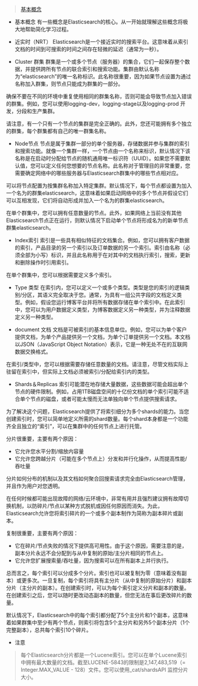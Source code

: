 > [基本概念](https://www.elastic.co/guide/en/elasticsearch/reference/5.6/_basic_concepts.html)

- 基本概念
有一些概念是Elasticsearch的核心。从一开始就理解这些概念将极大地帮助简化学习过程。

- 近实时（NRT）
Elasticsearch是一个接近实时的搜索平台。这意味着从索引文档的时间到可搜索的时间之间存在轻微的延迟（通常为一秒）。

- Cluster 群集
群集是一个或多个节点（服务器）的集合，它们一起保存整个数据，并提供跨所有节点的联合索引和搜索功能。集群由默认名称为“elasticsearch”的唯一名称标识。此名称很重要，因为如果节点设置为通过名称加入群集，则节点只能成为群集的一部分。

确保不要在不同的环境中重复使用相同的群集名称，否则可能会导致节点加入错误的群集。例如，您可以使用logging-dev，logging-stage以及logging-prod 开发，分段和生产集群。

请注意，有一个只有一个节点的集群是完全正确的。此外，您还可能拥有多个独立的群集，每个群集都有自己的唯一群集名称。

- Node节点
节点是属于集群一部分的单个服务器，存储数据并参与集群的索引和搜索功能。就像一个集群一样，一个节点由一个名称来标识，默认情况下该名称是在启动时分配给节点的随机通用唯一标识符（UUID）。如果您不需要默认值，您可以定义任何您想要的节点名称。此名称对于管理目的非常重要，您需要确定网络中的哪些服务器与Elasticsearch群集中的哪些节点相对应。

可以将节点配置为按集群名称加入特定集群。默认情况下，每个节点都设置为加入一个名为的群集elasticsearch，这意味着如果启动网络中的多个节点并假设它们可以互相发现，它们将自动形成并加入一个名为的群集elasticsearch。

在单个群集中，您可以拥有任意数量的节点。此外，如果网络上当前没有其他Elasticsearch节点正在运行，则默认情况下启动单个节点将形成名为的新单节点群集elasticsearch。

- Index索引
索引是一些具有相似特征的文档集合。例如，您可以拥有客户数据的索引，产品目录的另一个索引以及订单数据的另一个索引。索引由名称（必须全部为小写）标识，并且此名称用于在对其中的文档执行索引，搜索，更新和删除操作时引用索引。

在单个群集中，您可以根据需要定义多个索引。

- Type 类型
在索引内，您可以定义一个或多个类型。类型是您的索引的逻辑类别/分区，其语义完全取决于您。通常，为具有一组公共字段的文档定义类型。例如，假设您运行博客平台并将所有数据存储在单个索引中。在此索引中，您可以为用户数据定义类型，为博客数据定义另一种类型，并为注释数据定义另一种类型。

- document 文档
文档是可被索引的基本信息单位。例如，您可以为单个客户提供文档，为单个产品提供另一个文档，为单个订单提供另一个文档。本文档以JSON（JavaScript Object Notation）表示，它是一种无处不在的互联网数据交换格式。

在索引/类型中，您可以根据需要存储任意数量的文档。请注意，尽管文档实际上驻留在索引中，但实际上文档必须被索引/分配给索引内的类型。

- Shards＆Replicas
索引可能潜在地存储大量数据，这些数据可能会超出单个节点的硬件限制。例如，占用1TB磁盘空间的十亿份文档的单个索引可能不适合单个节点的磁盘，或者可能太慢而无法单独向单个节点提供搜索请求。

为了解决这个问题，Elasticsearch提供了将索引细分为多个shards的能力。当您创建索引时，您可以简单地定义所需的shard数量。每个shard本身都是一个功能齐全且独立的“索引”，可以在集群中的任何节点上进行托管。

分片很重要，主要有两个原因：
- 它允许您水平分割/缩放内容量
- 它允许您跨越分片（可能在多个节点上）分发和并行化操作，从而提高性能/吞吐量

分片如何分布的机制以及其文档如何聚合回搜索请求完全由Elasticsearch管理，并且作为用户对您透明。

在任何时候都可能出现故障的网络/云环境中，非常有用并且强烈建议拥有故障切换机制，以防碎片/节点以某种方式脱机或因任何原因而消失。为此，Elasticsearch允许您将索引碎片的一个或多个副本制作为简称为副本碎片或副本。

复制很重要，主要有两个原因：
- 它在碎片/节点失败的情况下提供高可用性。由于这个原因，需要注意的是，副本分片永远不会分配到与从中复制的原始/主分片相同的节点上。
- 它允许您扩展搜索量/吞吐量，因为搜索可以在所有副本上并行执行。

总而言之，每个索引可以分成多个分片。索引也可以被复制为零（意味着没有副本）或更多次。一旦复制，每个索引将具有主分片（从中复制的原始分片）和副本分片（主分片的副本）。在创建索引时，可以为每个索引定义分片和副本的数量。在创建索引之后，您可以随时更改动态副本的数量，但您无法在事后更改碎片的数量。

默认情况下，Elasticsearch中的每个索引都分配了5个主分片和1个副本，这意味着如果群集中至少有两个节点，则索引将包含5个主分片和另外5个副本分片（1个完整副本），总共每个索引10个碎片。

- 注意
> 每个Elasticsearch分片都是一个Lucene索引。您可以在单个Lucene索引中拥有最大数量的文档。截至LUCENE-5843的限制是2,147,483,519（= Integer.MAX_VALUE - 128）文件。您可以使用_cat/shardsAPI 监控分片大小。
